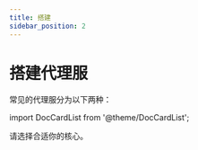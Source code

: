 ```yaml
---
title: 搭建
sidebar_position: 2
---
```


# 搭建代理服

常见的代理服分为以下两种：

import DocCardList from '@theme/DocCardList';

<DocCardList />

请选择合适你的核心。
